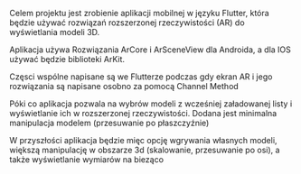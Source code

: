 Celem projektu jest zrobienie aplikacji mobilnej w języku Flutter, która będzie używać rozwiązań rozszerzonej rzeczywistości (AR) do wyświetlania modeli 3D.

Aplikacja używa Rozwiązania ArCore i ArSceneView dla Androida, a dla IOS używać będzie biblioteki ArKit.

Częsci wspólne napisane są we Flutterze podczas gdy ekran AR i jego rozwiązania są napisane osobno za pomocą Channel Method

Póki co aplikacja pozwala na wybrów modeli z wcześniej załadowanej listy i wyświetlanie ich w rozszerzonej rzeczywistości. Dodana jest minimalna manipulacja modelem (przesuwanie po płaszczyźnie)

W przyszłości aplikacja będzie mięc opcję wgrywania własnych modeli, większą manipulację w obszarze 3d (skalowanie, przesuwanie po osi), a także wyświetlanie wymiarów na bieząco
